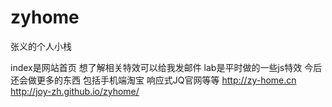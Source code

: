 # zyhome
张义的个人小栈

index是网站首页 想了解相关特效可以给我发邮件
lab是平时做的一些js特效
今后还会做更多的东西 包括手机端淘宝 响应式JQ官网等等
http://zy-home.cn
http://joy-zh.github.io/zyhome/
